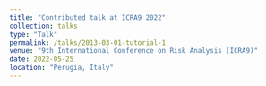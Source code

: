```yaml
---
title: "Contributed talk at ICRA9 2022"
collection: talks
type: "Talk"
permalink: /talks/2013-03-01-tutorial-1
venue: "9th International Conference on Risk Analysis (ICRA9)"
date: 2022-05-25
location: "Perugia, Italy"
---
```



